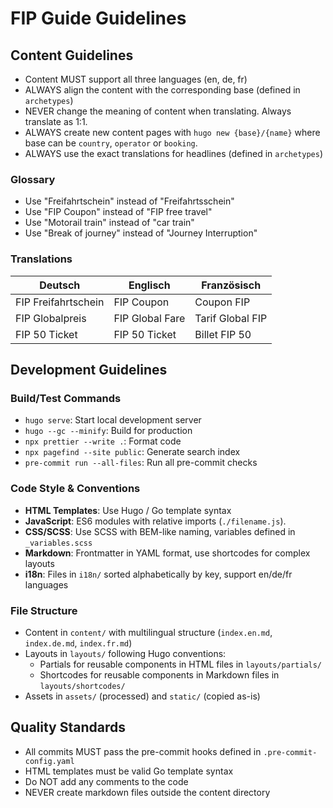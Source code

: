 # FIP Guide Guidelines

## Content Guidelines

- Content MUST support all three languages (en, de, fr)
- ALWAYS align the content with the corresponding base (defined in `archetypes`)
- NEVER change the meaning of content when translating. Always translate as 1:1.
- ALWAYS create new content pages with `hugo new {base}/{name}` where base can be `country`, `operator` or `booking`.
- ALWAYS use the exact translations for headlines (defined in `archetypes`)

### Glossary

- Use "Freifahrtschein" instead of "Freifahrtsschein"
- Use "FIP Coupon" instead of "FIP free travel"
- Use "Motorail train" instead of "car train"
- Use "Break of journey" instead of "Journey Interruption"

### Translations

| Deutsch             | Englisch        | Französisch      |
| ------------------- | --------------- | ---------------- |
| FIP Freifahrtschein | FIP Coupon      | Coupon FIP       |
| FIP Globalpreis     | FIP Global Fare | Tarif Global FIP |
| FIP 50 Ticket       | FIP 50 Ticket   | Billet FIP 50    |

## Development Guidelines

### Build/Test Commands

- `hugo serve`: Start local development server
- `hugo --gc --minify`: Build for production
- `npx prettier --write .`: Format code
- `npx pagefind --site public`: Generate search index
- `pre-commit run --all-files`: Run all pre-commit checks

### Code Style & Conventions

- **HTML Templates**: Use Hugo / Go template syntax
- **JavaScript**: ES6 modules with relative imports (`./filename.js`).
- **CSS/SCSS**: Use SCSS with BEM-like naming, variables defined in `_variables.scss`
- **Markdown**: Frontmatter in YAML format, use shortcodes for complex layouts
- **i18n**: Files in `i18n/` sorted alphabetically by key, support en/de/fr languages

### File Structure

- Content in `content/` with multilingual structure (`index.en.md`, `index.de.md`, `index.fr.md`)
- Layouts in `layouts/` following Hugo conventions:
  - Partials for reusable components in HTML files in `layouts/partials/`
  - Shortcodes for reusable components in Markdown files in `layouts/shortcodes/`
- Assets in `assets/` (processed) and `static/` (copied as-is)

## Quality Standards

- All commits MUST pass the pre-commit hooks defined in `.pre-commit-config.yaml`
- HTML templates must be valid Go template syntax
- Do NOT add any comments to the code
- NEVER create markdown files outside the content directory
